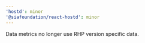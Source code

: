```yaml
---
'hostd': minor
'@siafoundation/react-hostd': minor
---
```


Data metrics no longer use RHP version specific data.
